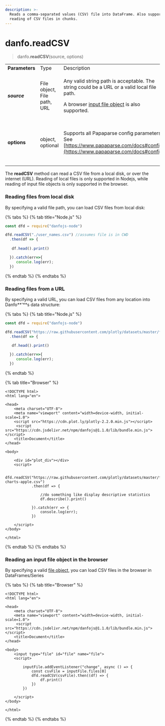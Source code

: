```yaml
---
description: >-
  Reads a comma-separated values (CSV) file into DataFrame. Also supports the
  reading of CSV files in chunks.
---
```


# danfo.readCSV

> danfo.**readCSV**(source, options)&#x20;

|                |                             |                                                                                                                                                                                                                            |                                                                       |
| -------------- | --------------------------- | -------------------------------------------------------------------------------------------------------------------------------------------------------------------------------------------------------------------------- | --------------------------------------------------------------------- |
| **Parameters** | Type                        | Description                                                                                                                                                                                                                | Default                                                               |
| _**source**_   | File object, File path, URL | <p>Any valid string path is acceptable. The string could be a URL or a valid local file path.</p><p>A browser <a href="https://developer.mozilla.org/en-US/docs/Web/API/File">input file object</a> is also supported.</p> |                                                                       |
| **options**    | object, optional            | Supports all Papaparse config parameters. See [https://www.papaparse.com/docs#config](https://www.papaparse.com/docs#config).                                                                                              | <p><strong>{</strong></p><p><strong>header:</strong> true</p><p>}</p> |

The **readCSV** method can read a CSV file from a local disk, or over the internet (URL). Reading of local files is only supported in Nodejs, while reading of input file objects is only supported in the browser.

### **Reading files from local disk**

By specifying a valid file path, you can load CSV files from local disk:

{% tabs %}
{% tab title="Node.js" %}
```javascript
const dfd = require("danfojs-node")

dfd.readCSV("./user_names.csv") //assumes file is in CWD
  .then(df => {
  
   df.head().print()

  }).catch(err=>{
     console.log(err);
  })
```
{% endtab %}
{% endtabs %}

### **Reading files from a URL**

By specifying a valid URL, you can load CSV files from any location into Danfo\*\*'\*\*s data structure:

{% tabs %}
{% tab title="Node.js" %}
```javascript
const dfd = require("danfojs-node")

dfd.readCSV("https://raw.githubusercontent.com/plotly/datasets/master/finance-charts-apple.csv") //assumes file is in CWD
  .then(df => {
  
   df.head().print()

  }).catch(err=>{
     console.log(err);
  })
```
{% endtab %}

{% tab title="Browser" %}
```markup
<!DOCTYPE html>
<html lang="en">

<head>
    <meta charset="UTF-8">
    <meta name="viewport" content="width=device-width, initial-scale=1.0">
    <script src="https://cdn.plot.ly/plotly-2.2.0.min.js"></script> 
     <script src="https://cdn.jsdelivr.net/npm/danfojs@1.1.0/lib/bundle.min.js"></script>
    <title>Document</title>
</head>

<body>

    <div id="plot_div"></div>
    <script>

         dfd.readCSV("https://raw.githubusercontent.com/plotly/datasets/master/finance-charts-apple.csv")
            .then(df => {

                //do something like display descriptive statistics
                df.describe().print()
                
            }).catch(err => {
                console.log(err);
            })
         
    </script>
</body>

</html>
```
{% endtab %}
{% endtabs %}

### **Reading an input file object in the browser**

By specifying a valid [file object](https://developer.mozilla.org/en-US/docs/Web/API/File), you can load CSV files in the browser in DataFrames/Series

{% tabs %}
{% tab title="Browser" %}
```markup
<!DOCTYPE html>
<html lang="en">

<head>
    <meta charset="UTF-8">
    <meta name="viewport" content="width=device-width, initial-scale=1.0">
     <script src="https://cdn.jsdelivr.net/npm/danfojs@1.1.0/lib/bundle.min.js"></script>
    <title>Document</title>
</head>

<body>
    <input type="file" id="file" name="file">
    <script>
            
        inputFile.addEventListener("change", async () => {
            const csvFile = inputFile.files[0]
            dfd.readCSV(csvFile).then((df) => {
                df.print()
            })
        })
         
    </script>
</body>

</html>
```
{% endtab %}
{% endtabs %}
